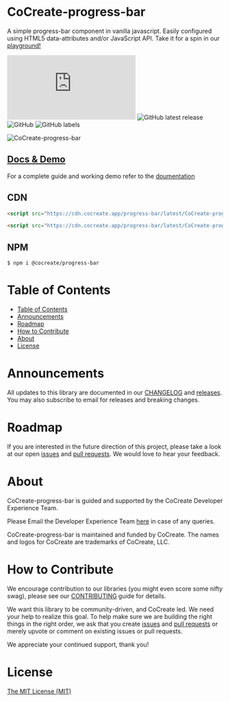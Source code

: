 # CoCreate-progress-bar

A simple progress-bar component in vanilla javascript. Easily configured using HTML5 data-attributes and/or JavaScript API. Take it for a spin in our [playground!](https://cocreate.app/docs/progress-bar)

![GitHub file size in bytes](https://img.shields.io/github/size/CoCreate-app/CoCreate-progress-bar/dist/CoCreate-progress-bar.min.js?label=minified%20size&style=for-the-badge)
![GitHub latest release](https://img.shields.io/github/v/release/CoCreate-app/CoCreate-progress-bar?style=for-the-badge)
![GitHub](https://img.shields.io/github/license/CoCreate-app/CoCreate-progress-bar?style=for-the-badge)
![GitHub labels](https://img.shields.io/github/labels/CoCreate-app/CoCreate-progress-bar/help%20wanted?style=for-the-badge)

![CoCreate-progress-bar](https://cdn.cocreate.app/docs/CoCreate-progress-bar.gif)

## [Docs & Demo](https://cocreate.app/docs/progress-bar)

For a complete guide and working demo refer to the [doumentation](https://cocreate.app/docs/progress-bar)

## CDN

```html
<script src="https://cdn.cocreate.app/progress-bar/latest/CoCreate-progress-bar.min.js"></script>
```

```html
<script src="https://cdn.cocreate.app/progress-bar/latest/CoCreate-progress-bar.min.css"></script>
```

## NPM

```shell
$ npm i @cocreate/progress-bar
```

# Table of Contents

- [Table of Contents](#table-of-contents)
- [Announcements](#announcements)
- [Roadmap](#roadmap)
- [How to Contribute](#how-to-contribute)
- [About](#about)
- [License](#license)

<a name="announcements"></a>

# Announcements

All updates to this library are documented in our [CHANGELOG](https://github.com/CoCreate-app/CoCreate-progress-bar/blob/master/CHANGELOG.md) and [releases](https://github.com/CoCreate-app/CoCreate-progress-bar/releases). You may also subscribe to email for releases and breaking changes.

<a name="roadmap"></a>

# Roadmap

If you are interested in the future direction of this project, please take a look at our open [issues](https://github.com/CoCreate-app/CoCreate-progress-bar/issues) and [pull requests](https://github.com/CoCreate-app/CoCreate-progress-bar/pulls). We would love to hear your feedback.

<a name="about"></a>

# About

CoCreate-progress-bar is guided and supported by the CoCreate Developer Experience Team.

Please Email the Developer Experience Team [here](mailto:develop@cocreate.app) in case of any queries.

CoCreate-progress-bar is maintained and funded by CoCreate. The names and logos for CoCreate are trademarks of CoCreate, LLC.

<a name="contribute"></a>

# How to Contribute

We encourage contribution to our libraries (you might even score some nifty swag), please see our [CONTRIBUTING](https://github.com/CoCreate-app/CoCreate-progress-bar/blob/master/CONTRIBUTING.md) guide for details.

We want this library to be community-driven, and CoCreate led. We need your help to realize this goal. To help make sure we are building the right things in the right order, we ask that you create [issues](https://github.com/CoCreate-app/CoCreate-progress-bar/issues) and [pull requests](https://github.com/CoCreate-app/CoCreate-progress-bar/pulls) or merely upvote or comment on existing issues or pull requests.

We appreciate your continued support, thank you!

# License

[The MIT License (MIT)](https://github.com/CoCreate-app/CoCreate-progress-bar/blob/master/LICENSE)
